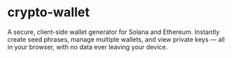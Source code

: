 # crypto-wallet
A secure, client-side wallet generator for Solana and Ethereum. Instantly create seed phrases, manage multiple wallets, and view private keys — all in your browser, with no data ever leaving your device.
